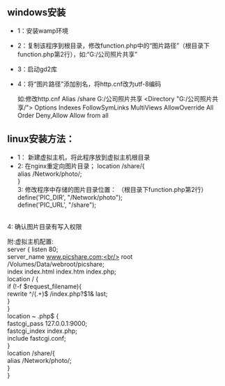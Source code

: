 ## windows安装 
* 1：安装wamp环境
* 2：复制该程序到根目录，修改function.php中的“图片路径”（根目录下function.php第2行），如:“G:/公司照片共享”
* 3：启动gd2库
* 4：将“图片路径”添加别名，将http.cnf改为utf-8编码

	如:修改http.cnf
	Alias /share G:/公司照片共享
	<Directory "G:/公司照片共享/">
	    Options Indexes FollowSymLinks MultiViews
	    AllowOverride All
	    Order Deny,Allow
	    Allow from all
	</Directory>


## linux安装方法：
* 1：  新建虚拟主机，将此程序放到虚拟主机根目录 
* 2:   在nginx重定向图片目录；
	location /share/{<br/>
            alias /Network/photo/;<br/>
        }<br/>
3: 修改程序中存储的图片目录位置： （根目录下function.php第2行）<br/>
   define('PIC_DIR',  "/Network/photo");  <br/>
   define('PIC_URL',  "/share");<br/><br/>

4: 确认图片目录有写入权限<br/>


附:虚拟主机配置:<br/>
    server {
        listen       80;<br/>
        server_name  www.picshare.com;<br/>
        root   /Volumes/Data/webroot/picshare;<br/>
        index  index.html index.htm index.php;<br/>
        location / {   <br/>
            if (!-f $request_filename){<br/>
               rewrite ^/(.+)$ /index.php?$1& last;<br/>
            }<br/>
        }<br/>
        location ~ \.php$ {<br/>
            fastcgi_pass   127.0.0.1:9000;<br/>
            fastcgi_index  index.php;<br/>
            include        fastcgi.conf;<br/>
        }<br/>
        location /share/{<br/>
            alias /Network/photo/;<br/>
        }<br/>
    }<br/>


